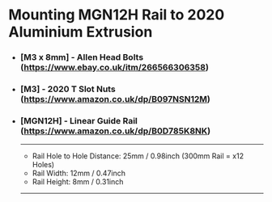# Mounting MGN12H Rail to 2020 Aluminium Extrusion
- ### [M3 x 8mm] - Allen Head Bolts (https://www.ebay.co.uk/itm/266566306358)  
- ### [M3] - 2020 T Slot Nuts (https://www.amazon.co.uk/dp/B097NSN12M)
- ### [MGN12H] - Linear Guide Rail (https://www.amazon.co.uk/dp/B0D785K8NK)
  ***
     - Rail Hole to Hole Distance: 25mm / 0.98inch (300mm Rail = x12 Holes)
     - Rail Width: 12mm / 0.47inch
     - Rail Height: 8mm / 0.31inch
  ***
